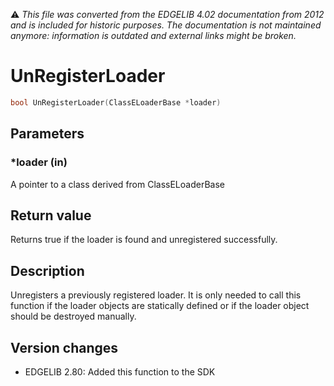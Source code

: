 :warning: _This file was converted from the EDGELIB 4.02 documentation from 2012 and is included for historic purposes. The documentation is not maintained anymore: information is outdated and external links might be broken._

# UnRegisterLoader


```c++
bool UnRegisterLoader(ClassELoaderBase *loader)
```

## Parameters
### *loader (in)
A pointer to a class derived from ClassELoaderBase

## Return value
Returns true if the loader is found and unregistered successfully.

## Description
Unregisters a previously registered loader. It is only needed to call this function if the loader objects are statically defined or if the loader object should be destroyed manually.

## Version changes
- EDGELIB 2.80: Added this function to the SDK

